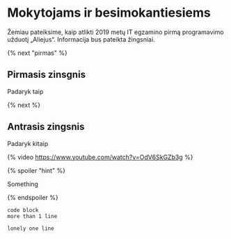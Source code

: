 # Mokytojams ir besimokantiesiems

Žemiau pateiksime, kaip atlikti 2019 metų IT egzamino pirmą programavimo užduotį „Aliejus“.
Informacija bus pateikta žingsniai.

{% next "pirmas" %}

## Pirmasis zinsgnis

Padaryk taip

{% next %}

## Antrasis zingsnis

Padaryk kitaip

{% video https://www.youtube.com/watch?v=OdV6SkGZb3g %}

{% spoiler "hint" %}

Something

{% endspoiler %}

```
code block
more than 1 line
```

`lonely one line`
